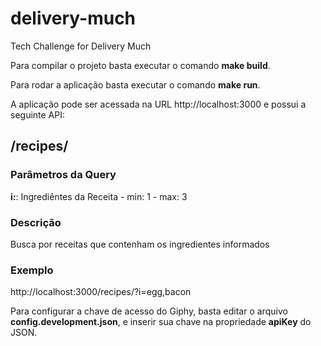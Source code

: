# delivery-much
Tech Challenge for Delivery Much

Para compilar o projeto basta executar o comando **make build**.

Para rodar a aplicação basta executar o comando **make run**.

A aplicação pode ser acessada na URL http://localhost:3000 e possui a seguinte API:

## /recipes/
### Parâmetros da Query
**i:**: Ingrediêntes da Receita - min: 1 - max: 3
### Descrição
Busca por receitas que contenham os ingredientes informados
### Exemplo
http://localhost:3000/recipes/?i=egg,bacon

Para configurar a chave de acesso do Giphy, basta editar o arquivo **config.development.json**, e inserir sua chave na propriedade **apiKey** do JSON.
